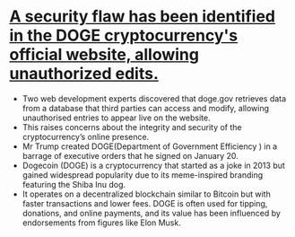 # [A security flaw has been identified in the DOGE cryptocurrency's official website, allowing unauthorized edits.](https://economictimes.indiatimes.com/news/international/us/elon-musks-doge-website-security-breach-how-a-federal-website-was-left-open-for-public-edits/articleshow/118254710.cms?from=mdr)
- Two web development experts discovered that doge.gov retrieves data from a database that third parties can access and modify, allowing unauthorised entries to appear live on the website.
- This raises concerns about the integrity and security of the cryptocurrency’s online presence. 
- Mr Trump created DOGE(Department of Government Efficiency ) in a barrage of executive orders that he signed on January 20.
- Dogecoin (DOGE) is a cryptocurrency that started as a joke in 2013 but gained widespread popularity due to its meme-inspired branding featuring the Shiba Inu dog.
- It operates on a decentralized blockchain similar to Bitcoin but with faster transactions and lower fees. DOGE is often used for tipping, donations, and online payments, and its value has been influenced by endorsements from figures like Elon Musk.







